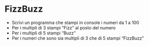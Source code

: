 # FizzBuzz

- Scrivi un programma che stampi in console i numeri da 1 a 100
- Per i multipli di 3 stampi “Fizz” al posto del numero
- Per i multipli di 5 stampi “Buzz”
- Per i numeri che sono sia multipli di 3 che di 5 stampi “FizzBuzz”

